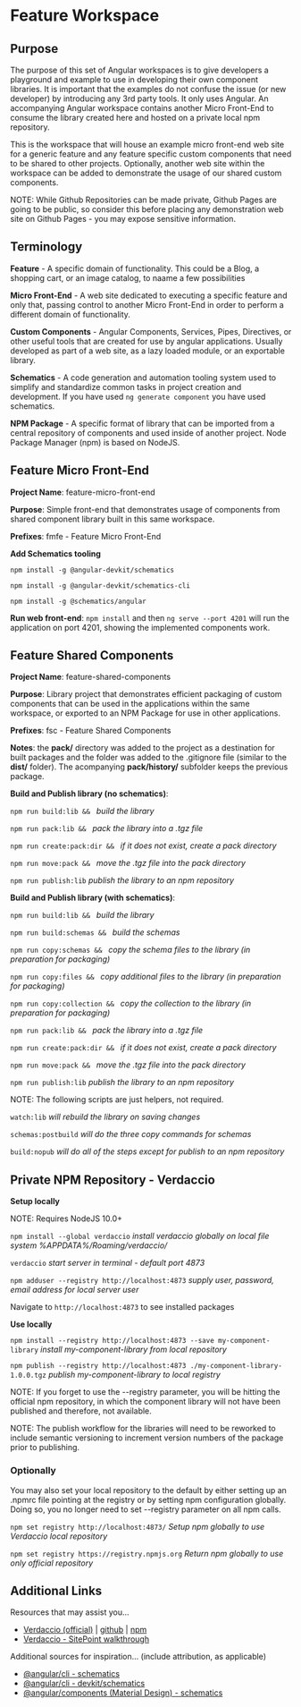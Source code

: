 # Feature Workspace

## Purpose

The purpose of this set of Angular workspaces is to give developers a playground and example to use in developing
their own component libraries.  It is important that the examples do not confuse the issue (or new developer) 
by introducing any 3rd party tools.  It only uses Angular.  An accompanying Angular workspace contains 
another Micro Front-End to consume the library created here and hosted on a private local npm repository.

This is the workspace that will house an example micro front-end web site for a generic feature and 
any feature specific custom components that need to be shared to other projects.  Optionally, another 
web site within the workspace can be added to demonstrate the usage of our shared custom components.  

NOTE: While Github Repositories can be made private, Github Pages are going to be public, so consider
this before placing any demonstration web site on Github Pages - you may expose sensitive information.


## Terminology

**Feature** - A specific domain of functionality.  This could be a Blog, a shopping cart, or an image 
catalog, to naame a few possibilities

**Micro Front-End** - A web site dedicated to executing a specific feature and only that, passing control
to another Micro Front-End in order to perform a different domain of functionality.

**Custom Components** - Angular Components, Services, Pipes, Directives, or other useful tools that are
created for use by angular applications.  Usually developed as part of a web site, as a lazy loaded 
module, or an exportable library.

**Schematics** - A code generation and automation tooling system used to simplify and standardize common
tasks in project creation and development.  If you have used `ng generate component` you have used schematics.

**NPM Package** - A specific format of library that can be imported from a central repository of components
and used inside of another project.  Node Package Manager (npm) is based on NodeJS.


## Feature Micro Front-End

**Project Name**: feature-micro-front-end

**Purpose**: Simple front-end that demonstrates usage of components from shared component library built in this 
same workspace.

**Prefixes**: fmfe - Feature Micro Front-End

**Add Schematics tooling**

`npm install -g @angular-devkit/schematics`

`npm install -g @angular-devkit/schematics-cli`

`npm install -g @schematics/angular`


**Run web front-end**: `npm install` and then `ng serve --port 4201` will run the application on port 4201, showing the implemented components work.


## Feature Shared Components

**Project Name**: feature-shared-components

**Purpose**: Library project that demonstrates efficient packaging of custom components that can be used in the
applications within the same workspace, or exported to an NPM Package for use in other applications.

**Prefixes**: fsc - Feature Shared Components

**Notes**: the **pack/** directory was added to the project as a destination for built packages and the folder was added to the .gitignore file (similar to the **dist/** folder).  The acompanying **pack/history/** subfolder keeps the previous package.

**Build and Publish library (no schematics)**: 

`npm run build:lib && ` *build the library*

`npm run pack:lib && ` *pack the library into a .tgz file*

`npm run create:pack:dir && ` *if it does not exist, create a pack directory*

`npm run move:pack && ` *move the .tgz file into the pack directory*

`npm run publish:lib` *publish the library to an npm repository*

**Build and Publish library (with schematics)**: 

`npm run build:lib && ` *build the library*

`npm run build:schemas && ` *build the schemas*

`npm run copy:schemas && ` *copy the schema files to the library (in preparation for packaging)*

`npm run copy:files && ` *copy additional files to the library (in preparation for packaging)*

`npm run copy:collection && ` *copy the collection to the library (in preparation for packaging)*

`npm run pack:lib && ` *pack the library into a .tgz file*

`npm run create:pack:dir && ` *if it does not exist, create a pack directory*

`npm run move:pack && ` *move the .tgz file into the pack directory*

`npm run publish:lib` *publish the library to an npm repository*


NOTE: The following scripts are just helpers, not required.

`watch:lib` *will rebuild the library on saving changes*

`schemas:postbuild` *will do the three copy commands for schemas*

`build:nopub` *will do all of the steps except for publish to an npm repository*


## Private NPM Repository - Verdaccio

**Setup locally**

NOTE: Requires NodeJS 10.0+

`npm install --global verdaccio` *install verdaccio globally on local file system %APPDATA%/Roaming/verdaccio/*

`verdaccio` *start server in terminal - default port 4873*

`npm adduser --registry http://localhost:4873` *supply user, password, email address for local server user*
 
Navigate to `http://localhost:4873` to see installed packages

**Use locally**

`npm install --registry http://localhost:4873 --save my-component-library` *install my-component-library from local repository*

`npm publish --registry http://localhost:4873 ./my-component-library-1.0.0.tgz` *publish my-component-library to local registry*

NOTE: If you forget to use the --registry parameter, you will be hitting the official npm repository, in which the
component library will not have been published and therefore, not available.

NOTE: The publish workflow for the libraries will need to be reworked to include semantic versioning to increment version numbers of the package prior to publishing.

### Optionally

You may also set your local repository to the default by either setting up an .npmrc file pointing at the registry or
by setting npm configuration globally.  Doing so, you no longer need to set --registry parameter on all npm calls.

`npm set registry http://localhost:4873/` *Setup npm globally to use Verdaccio local repository*

`npm set registry https://registry.npmjs.org` *Return npm globally to use only official repository*



## Additional Links

Resources that may assist you...

- [Verdaccio (official)](https://verdaccio.org) | [github](https://github.com/verdaccio/verdaccio) | [npm](https://npmjs.com/package/verdaccio)
- [Verdaccio - SitePoint walkthrough](https://sitepoint.com/private-npm-packages-verdaccio)


Additional sources for inspiration... (include attribution, as applicable)
- [@angular/cli - schematics](https://github.com/angular/angular-cli/tree/master/packages/schematics)
- [@angular/cli - devkit/schematics](https://github.com/angular/angular-cli/tree/master/packages/angular_devkit/schematics)
- [@angular/components (Material Design) - schematics](https://github.com/angular/components/tree/master/src/cdk/schematics)

